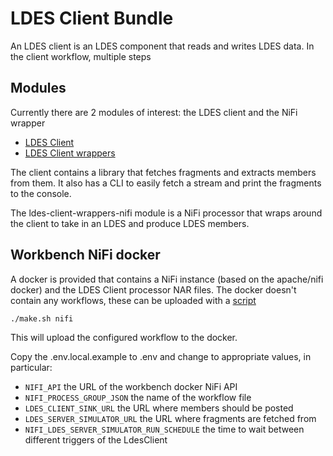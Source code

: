 # LDES Client Bundle

An LDES client is an LDES component that reads and writes LDES data.
In the client workflow, multiple steps


## Modules

Currently there are 2 modules of interest: the LDES client and the NiFi wrapper
* [LDES Client](./ldes-client/README.md)
* [LDES Client wrappers](./ldes-client-wrappers/README.md)

The client contains a library that fetches fragments and extracts members from them. It also has a CLI to easily fetch a stream and print the fragments to the console.

The ldes-client-wrappers-nifi module is a NiFi processor that wraps around the client to take in an LDES and produce LDES members.

## Workbench NiFi docker

A docker is provided that contains a NiFi instance (based on the apache/nifi docker) and the LDES Client processor NAR files. The docker doesn't contain any workflows, these can be uploaded with a [script](./ldes-client-wrappers/ldes-client-wrappers-nifi/ldes-workbench-nifi/scripts/make.sh)

```bash
./make.sh nifi
```

This will upload the configured workflow to the docker.

Copy the .env.local.example to .env and change to appropriate values, in particular:
- `NIFI_API` the URL of the workbench docker NiFi API
- `NIFI_PROCESS_GROUP_JSON` the name of the workflow file
- `LDES_CLIENT_SINK_URL` the URL where members should be posted
- `LDES_SERVER_SIMULATOR_URL` the URL where fragments are fetched from
- `NIFI_LDES_SERVER_SIMULATOR_RUN_SCHEDULE` the time to wait between different triggers of the LdesClient